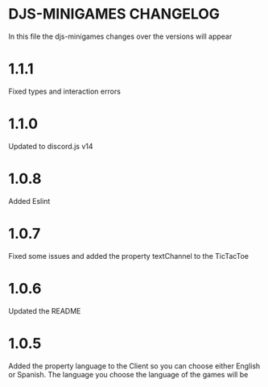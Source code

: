 # DJS-MINIGAMES CHANGELOG
In this file the djs-minigames changes over the versions will appear

# 1.1.1

Fixed types and interaction errors

# 1.1.0

Updated to discord.js v14

# 1.0.8

Added Eslint

# 1.0.7

Fixed some issues and added the property textChannel to the TicTacToe

# 1.0.6

Updated the README

# 1.0.5

Added the property language to the Client so you can choose either English or Spanish. The language you choose the language of the games will be